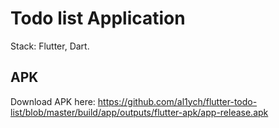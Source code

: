 # Todo list Application
Stack: Flutter, Dart.

## APK
Download APK here: https://github.com/al1ych/flutter-todo-list/blob/master/build/app/outputs/flutter-apk/app-release.apk
